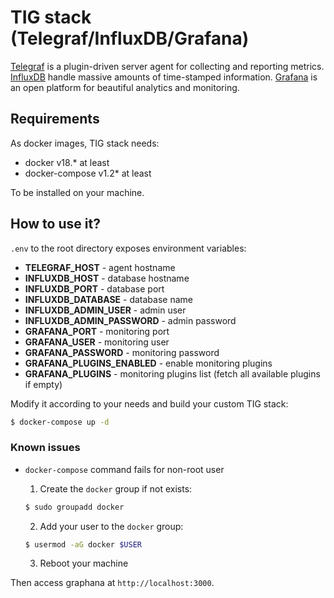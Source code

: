 # TIG stack (Telegraf/InfluxDB/Grafana)
[Telegraf](https://www.influxdata.com/time-series-platform/telegraf/) is a plugin-driven server agent for collecting and reporting metrics.
[InfluxDB](https://www.influxdata.com/time-series-platform/influxdb/) handle massive amounts of time-stamped information.
[Grafana](https://grafana.com/) is an open platform for beautiful analytics and monitoring.

## Requirements
As docker images, TIG stack needs:

* docker v18.* at least
* docker-compose v1.2* at least

To be installed on your machine.

## How to use it?
`.env` to the root directory exposes environment variables:

* **TELEGRAF_HOST** - agent hostname
* **INFLUXDB_HOST** - database hostname
* **INFLUXDB_PORT** - database port
* **INFLUXDB_DATABASE** - database name
* **INFLUXDB_ADMIN_USER** - admin user
* **INFLUXDB_ADMIN_PASSWORD** - admin password
* **GRAFANA_PORT** - monitoring port
* **GRAFANA_USER** - monitoring user
* **GRAFANA_PASSWORD** - monitoring password
* **GRAFANA_PLUGINS_ENABLED** - enable monitoring plugins
* **GRAFANA_PLUGINS** - monitoring plugins list (fetch all available plugins if empty)

Modify it according to your needs and build your custom TIG stack:

```bash
$ docker-compose up -d
```

### Known issues
* `docker-compose` command fails for non-root user
    1. Create the `docker` group if not exists:

    ```bash
    $ sudo groupadd docker
    ```

    2. Add your user to the `docker` group:

    ```bash
    $ usermod -aG docker $USER
    ```

    3. Reboot your machine

Then access graphana at `http://localhost:3000`.